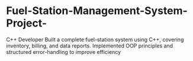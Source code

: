 # Fuel-Station-Management-System-Project-
C++ Developer Built a complete fuel-station system using C++, covering inventory, billing, and data reports. Implemented OOP principles and structured error-handling to improve efficiency
